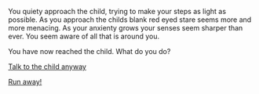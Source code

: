 You quiety approach the child, trying to make your steps as light as possible.
As you approach the childs blank red eyed stare seems more and more menacing.
As your anxienty grows your senses seem sharper than ever. You seem aware of all 
that is around you.

You have now reached the child. What do you do?

[Talk to the child anyway](../talk-more/talk-more.md)

[Run away!](../run-away/run-away.md)
